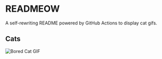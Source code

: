 # READMEOW

A self-rewriting README powered by GitHub Actions to display cat gifs.

## Cats

![Bored Cat GIF](https://media3.giphy.com/media/v1.Y2lkPTlhY2QwMmRhNG93dHF6aXIweHdieTl1eWZyOG1kOHBmOGU0ODh6dWJjYm96bWxxYyZlcD12MV9naWZzX3NlYXJjaCZjdD1n/mlvseq9yvZhba/200.gif)
